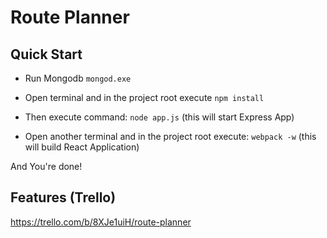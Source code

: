 # Route Planner

## Quick Start
- Run Mongodb `mongod.exe`

- Open terminal and in the project root execute
	`npm install`

- Then execute command:
  	`node app.js` (this will start Express App)

- Open another terminal and in the project root execute:
  	`webpack -w` (this will build React Application)

And You're done!

## Features (Trello)
https://trello.com/b/8XJe1uiH/route-planner